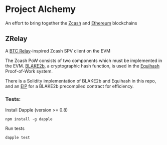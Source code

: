 # Project Alchemy

An effort to bring together the [Zcash](https://z.cash/) and [Ethereum](https://ethereum.org) blockchains

## ZRelay

A [BTC Relay](http://btcrelay.org/)-inspired Zcash SPV client on the EVM

The Zcash PoW consists of two components which must be implemented in the EVM. [BLAKE2b](https://blake2.net/blake2.pdf), a cryptographic hash function, is used in the [Equihash](https://z.cash/blog/why-equihash.html) Proof-of-Work system.

There is a Solidity implementation of BLAKE2b and Equihash in this repo, and an [EIP](https://github.com/ethereum/EIPs/issues/129) for a BLAKE2b precompiled contract for efficiency.

### Tests:

Install Dapple (version >= 0.8)

    npm install -g dapple

Run tests

    dapple test
